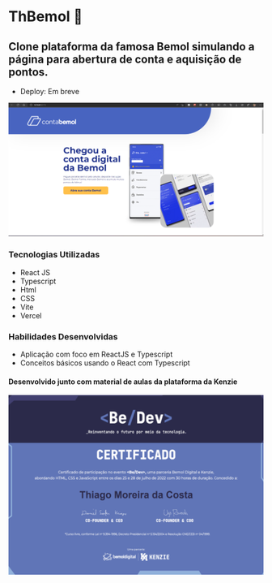 # ThBemol 🎦
## Clone plataforma da famosa Bemol simulando a página para abertura de conta e aquisição de pontos. 

- Deploy: Em breve

![Imagem site](./src/assets/img/fundo_readme_1.png)

### Tecnologias Utilizadas
- React JS
- Typescript
- Html
- CSS
- Vite
- Vercel

### Habilidades Desenvolvidas
- Aplicação com foco em ReactJS e Typescript
- Conceitos básicos usando o React com Typescript

#### Desenvolvido junto com material de aulas da plataforma da Kenzie



![Imagem site](./src/assets/img/be_dev.png)






